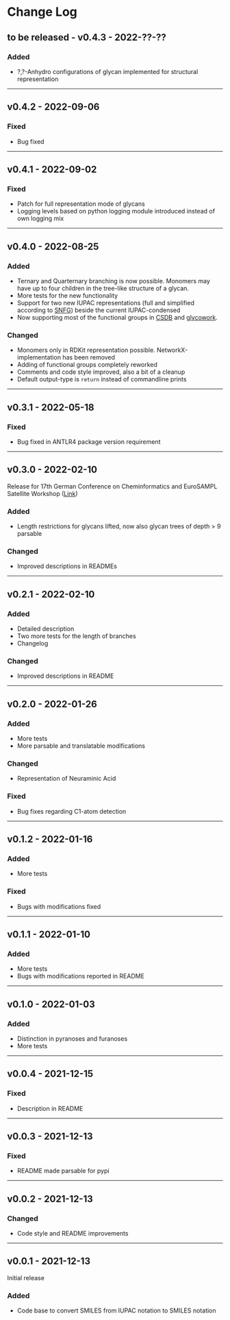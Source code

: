 # Change Log

## to be released - v0.4.3 - 2022-??-??

### Added

- ?,?-Anhydro configurations of glycan implemented for structural representation

---

## v0.4.2 - 2022-09-06

### Fixed

- Bug fixed

---

## v0.4.1 - 2022-09-02

### Fixed

- Patch for full representation mode of glycans
- Logging levels based on python logging module introduced instead of own logging mix

---

## v0.4.0 - 2022-08-25

### Added

- Ternary and Quarternary branching is now possible. Monomers may have up to four children in the tree-like structure 
of a glycan.
- More tests for the new functionality
- Support for two new IUPAC representations (full and simplified according to 
[SNFG](https://www.ncbi.nlm.nih.gov/glycans/snfg.html)) beside the current IUPAC-condensed
- Now supporting most of the functional groups in [CSDB]() and [glycowork](https://pypi.org/project/glycowork/). 

### Changed

- Monomers only in RDKit representation possible. NetworkX-implementation has been removed
- Adding of functional groups completely reworked
- Comments and code style improved, also a bit of a cleanup
- Default output-type is ``return`` instead of commandline prints

---

## v0.3.1 - 2022-05-18

### Fixed

- Bug fixed in ANTLR4 package version requirement

---

## v0.3.0 - 2022-02-10

Release for 17th German Conference on Cheminformatics and EuroSAMPL Satellite Workshop
([Link](https://veranstaltungen.gdch.de/tms/frontend/index.cfm?l=10916&sp_id=2))

### Added

- Length restrictions for glycans lifted, now also glycan trees of depth > 9 parsable

### Changed

- Improved descriptions in READMEs

---

## v0.2.1 - 2022-02-10

### Added

- Detailed description
- Two more tests for the length of branches
- Changelog

### Changed

- Improved descriptions in README

---

## v0.2.0 - 2022-01-26

### Added

- More tests
- More parsable and translatable modifications

### Changed

- Representation of Neuraminic Acid

### Fixed

- Bug fixes regarding C1-atom detection

---

## v0.1.2 - 2022-01-16

### Added

- More tests

### Fixed

- Bugs with modifications fixed


---

## v0.1.1 - 2022-01-10

### Added

- More tests
- Bugs with modifications reported in README

---

## v0.1.0 - 2022-01-03

### Added

- Distinction in pyranoses and furanoses
- More tests

---

## v0.0.4 - 2021-12-15

### Fixed

- Description in README

---

## v0.0.3 - 2021-12-13

### Fixed

- README made parsable for pypi

---

## v0.0.2 - 2021-12-13

### Changed

- Code style and README improvements

---

## v0.0.1 - 2021-12-13

Initial release

### Added

- Code base to convert SMILES from IUPAC notation to SMILES notation
